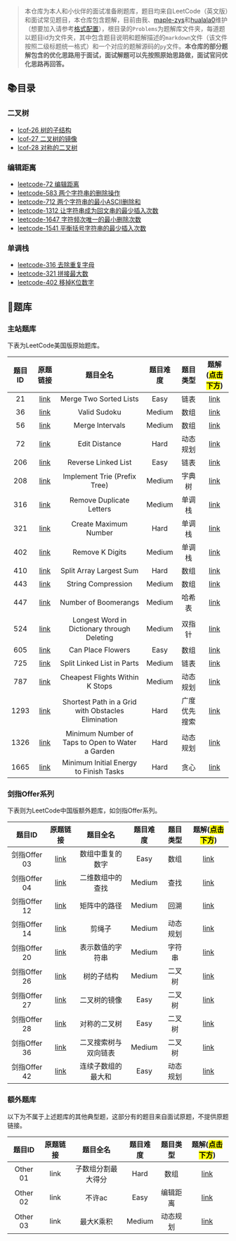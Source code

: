 > 本仓库为本人和小伙伴的面试准备刷题库，题目均来自LeetCode（英文版）和面试常见题目，本仓库包含题解，目前由我、[maple-zys](https://github.com/maple-zys)和[hualala0](https://github.com/hualala0)维护（想要加入请参考[格式配置](./Application.md)），根目录的`Problems`为题解库文件夹，每道题以题目id为文件夹，其中包含题目说明和题解描述的`markdown`文件（该文件按照二级标题统一格式）和一个对应的题解源码的`py`文件。**本仓库的部分题解包含的优化思路用于面试，面试解题可以先按照原始思路做，面试官问优化思路再回答。**

## :books:目录

### 二叉树

- [lcof-26 树的子结构](./Problems/lcof-026/README.md)
- [lcof-27 二叉树的镜像](./Problems/lcof-027/README.md)
- [lcof-28 对称的二叉树](./Problems/lcof-028/README.md)

### 编辑距离

- [leetcode-72 编辑距离](./Problems/0072/README.md)
- [leetcode-583 两个字符串的删除操作]()
- [leetcode-712 两个字符串的最小ASCII删除和]()
- [leetcode-1312 让字符串成为回文串的最少插入次数]()
- [leetcode-1647 字符频次唯一的最小删除次数]()
- [leetcode-1541 平衡括号字符串的最少插入次数]()

### 单调栈

- [leetcode-316 去除重复字母](./Problems/0316/README.md)
- [leetcode-321 拼接最大数](./Problems/0321/README.md)
- [leetcode-402 移掉K位数字](./Problems/0402/README.md)



## :memo:题库

### 主站题库

下表为LeetCode美国版原始题库。

|题目ID|原题链接|题目全名|题目难度|题目类型|题解(<mark>点击下方</mark>)|
|:---:|:--:|:--:|:--:|:--:|:--:|
|21|[link](https://leetcode.com/problems/merge-two-sorted-lists/)|Merge Two Sorted Lists|Easy|链表|[link](./Problems/0021/README.md)|
|36|[link](https://leetcode.com/problems/valid-sudoku/)|Valid Sudoku|Medium|数组|[link](./Problems/0036/README.md)|
|56|[link](https://leetcode.com/problems/merge-intervals/)|Merge Intervals|Medium|数组|[link](./Problems/0056/README.md)|
| 72 | [link](https://leetcode.com/problems/edit-distance/) | Edit Distance | Hard | 动态规划 | [link](./Problems/0072/README.md) | 
|206|[link](https://leetcode.com/problems/reverse-linked-list/)|Reverse Linked List|Easy|链表|[link](./Problems/0206/README.md)|
|208|[link](https://leetcode.com/problems/implement-trie-prefix-tree/)|Implement Trie (Prefix Tree)|Medium|字典树|[link](./Problems/0208/README.md)|
|316|[link](https://leetcode.com/problems/remove-duplicate-letters/)|Remove Duplicate Letters|Medium|单调栈|[link](./Problems/0316/README.md)|
|321|[link](https://leetcode.com/problems/create-maximum-number/)|Create Maximum Number|Hard|单调栈|[link](./Problems/0321/README.md)|
|402|[link](https://leetcode.com/problems/remove-k-digits/)|Remove K Digits|Medium|单调栈|[link](./Problems/0402/README.md)|
|410|[link](https://leetcode.com/problems/split-array-largest-sum/)|Split Array Largest Sum|Hard|数组|[link](./Problems/0410/README.md)|
|443|[link](https://leetcode.com/problems/string-compression/)|String Compression|Medium|数组|[link](./Problems/0443/README.md)|
|447|[link](https://leetcode.com/problems/number-of-boomerangs/)|Number of Boomerangs|Medium|哈希表|[link](./Problems/0447/README.md)|
|524|[link](https://leetcode.com/problems/longest-word-in-dictionary-through-deleting/)| Longest Word in Dictionary through Deleting|Medium|双指针|[link](./Problems/0524/README.md)|
|605|[link](https://leetcode.com/problems/can-place-flowers/)|Can Place Flowers|Easy|数组|[link](./Problems/0605/README.md)|
|725|[link](https://leetcode.com/problems/split-linked-list-in-parts/)|Split Linked List in Parts|Medium|链表|[link](./Problems/0725/README.md)
|787|[link](https://leetcode.com/problems/cheapest-flights-within-k-stops/)|Cheapest Flights Within K Stops|Medium|动态规划|[link](./Problems/0787/README.md)|
| 1293 | [link](https://leetcode.com/problems/shortest-path-in-a-grid-with-obstacles-elimination/) | Shortest Path in a Grid with Obstacles Elimination| Hard | 广度优先搜索 | [link](./Problems/1293/README.md)
|1326|[link](https://leetcode.com/problems/minimum-number-of-taps-to-open-to-water-a-garden/)|Minimum Number of Taps to Open to Water a Garden|Hard|动态规划|[link](./Problems/1326/README.md)|
| 1665 | [link](https://leetcode.com/problems/minimum-initial-energy-to-finish-tasks/) | Minimum Initial Energy to Finish Tasks | Hard | 贪心 | [link](./Problems/1665/README.md) | 

### 剑指Offer系列

下表则为LeetCode中国版额外题库，如剑指Offer系列。

|题目ID|原题链接|题目全名|题目难度|题目类型|题解(<mark>点击下方</mark>)|
|:---:|:--:|:--:|:--:|:--:|:--:|
|剑指Offer 03|[link](https://leetcode-cn.com/problems/shu-zu-zhong-zhong-fu-de-shu-zi-lcof/)|数组中重复的数字|Easy|数组|[link](./Problems/lcof-003/README.md)|
|剑指Offer 04|[link](https://leetcode-cn.com/problems/er-wei-shu-zu-zhong-de-cha-zhao-lcof/)|二维数组中的查找|Medium|查找|[link](./Problems/lcof-004/README.md)|
|剑指Offer 12|[link](https://leetcode-cn.com/problems/ju-zhen-zhong-de-lu-jing-lcof/)|矩阵中的路径|Medium|回溯|[link](./Problems/lcof-012/README.md)|
|剑指Offer 14|[link](https://leetcode-cn.com/problems/jian-sheng-zi-lcof/)|剪绳子|Medium|动态规划|[link](./Problems/lcof-014/README.md)|
|剑指Offer 20|[link](https://leetcode-cn.com/problems/biao-shi-shu-zhi-de-zi-fu-chuan-lcof/)|表示数值的字符串|Medium|字符串|[link](./Problems/lcof-020/README.md)|
|剑指Offer 26|[link](https://leetcode-cn.com/problems/shu-de-zi-jie-gou-lcof/)|树的子结构|Medium|二叉树|[link](./Problems/lcof-026/README.md)|
|剑指Offer 27|[link](https://leetcode-cn.com/problems/er-cha-shu-de-jing-xiang-lcof/)|二叉树的镜像|Easy|二叉树|[link](./Problems/lcof-027/README.md)|
|剑指Offer 28|[link](https://leetcode-cn.com/problems/dui-cheng-de-er-cha-shu-lcof/)|对称的二叉树|Easy|二叉树|[link](./Problems/lcof-028/README.md)|
|剑指Offer 36|[link](https://leetcode-cn.com/problems/er-cha-sou-suo-shu-yu-shuang-xiang-lian-biao-lcof/)|二叉搜索树与双向链表|Medium|二叉树|[link](./Problems/lcof-036/README.md)|
|剑指Offer 42|[link](https://leetcode-cn.com/problems/lian-xu-zi-shu-zu-de-zui-da-he-lcof/)|连续子数组的最大和|Easy|动态规划|[link](./Problems/lcof-042/README.md)|

### 额外题库

以下为不属于上述题库的其他典型题，这部分有的题目来自面试原题，不提供原题链接。

|题目ID|原题链接|题目全名|题目难度|题目类型|题解(<mark>点击下方</mark>)|
|:---:|:--:|:--:|:--:|:--:|:--:|
|Other 01|link|子数组分割最大得分|Hard|数组|[link](./Problems/other-001/README.md)|
|Other 02| link | 不许ac | Easy | 编辑距离 | [link](./Problems/other-002/README.md)|
|Other 03 | link | 最大K乘积 | Medium | 动态规划 | [link](./Problems/other-003/README.md)|
